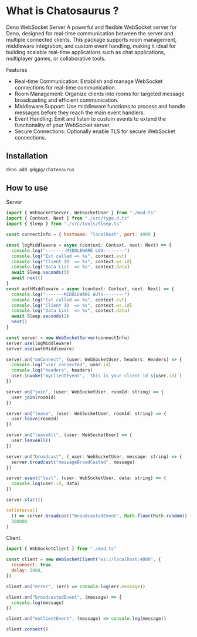 # What is Chatosaurus ?

Deno WebSocket Server
A powerful and flexible WebSocket server for Deno, designed for real-time communication between the server and multiple connected clients. This package supports room management, middleware integration, and custom event handling, making it ideal for building scalable real-time applications such as chat applications, multiplayer games, or collaborative tools.

Features

- Real-time Communication: Establish and manage WebSocket connections for real-time communication.
- Room Management: Organize clients into rooms for targeted message broadcasting and efficient communication.
- Middleware Support: Use middleware functions to process and handle messages before they reach the main event handlers.
- Event Handling: Emit and listen to custom events to extend the functionality of your WebSocket server.
- Secure Connections: Optionally enable TLS for secure WebSocket connections.

## Installation

```sh
deno add @dgpg/chatosaurus
```

## How to use

Server

```js
import { WebSocketServer, WebSocketUser } from "./mod.ts"
import { Context, Next } from "./src/type.d.ts"
import { Sleep } from "./src/tools/Sleep.ts"

const connectInfo = { hostname: "localhost", port: 4000 }

const logMiddleware = async (context: Context, next: Next) => {
  console.log("--------MIDDLEWARE LOG--------")
  console.log("Evt called => %s", context.evt)
  console.log("Client ID  => %s", context.ws.id)
  console.log("Data List  => %s", context.data)
  await Sleep.seconds(5)
  await next()
}
const authMiddleware = async (context: Context, next: Next) => {
  console.log("-------MIDDLEWARE AUTH--------")
  console.log("Evt called => %s", context.evt)
  console.log("Client ID  => %s", context.ws.id)
  console.log("Data List  => %s", context.data)
  await Sleep.seconds(2)
  next()
}

const server = new WebSocketServer(connectInfo)
server.use(logMiddleware)
server.use(authMiddleware)

server.on("onConnect", (user: WebSocketUser, headers: Headers) => {
  console.log("user connected", user.id)
  console.log("headers", headers)
  user.invoke("myClientEvent", `this is your client id ${user.id}`)
})

server.on("join", (user: WebSocketUser, roomId: string) => {
  user.join(roomId)
})

server.on("leave", (user: WebSocketUser, roomId: string) => {
  user.leave(roomId)
})

server.on("leaveAll", (user: WebSocketUser) => {
  user.leaveAll()
})

server.on("broadcast", (_user: WebSocketUser, message: string) => {
  server.broadcast("messageBroadCasted", message)
})

server.event("test", (user: WebSocketUser, data: string) => {
  console.log(user.id, data)
})

server.start()

setInterval(
  () => server.broadcast("broadcastedEvent", Math.floor(Math.random() * 10000)),
  300000
)
```

Client

```js
import { WebSocketClient } from "./mod.ts"

const client = new WebSocketClient("ws://localhost:4000", {
  reconnect: true,
  delay: 5000,
})

client.on("error", (err) => console.log(err.message))

client.on("broadcastedEvent", (message) => {
  console.log(message)
})

client.on("myClientEvent", (message) => console.log(message))

client.connect()
```
